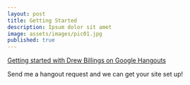 ```yaml
---
layout: post
title: Getting Started
description: Ipsum dolor sit amet
image: assets/images/pic01.jpg
published: true
---
```


[Getting started with Drew Billings on Google Hangouts](https://hangouts.google.com/hangouts/_/event/cd6djphsudp7vu46tugvcntjggg "Getting Started")

Send me a hangout request and we can get your site set up!
